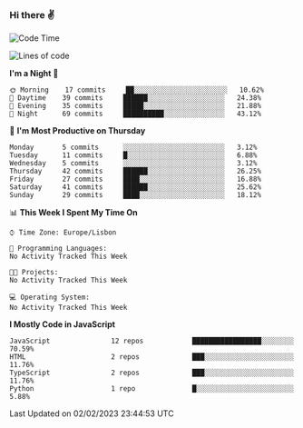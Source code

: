 ### Hi there :v:

<!--
**eusebioaddsilva/eusebioaddsilva** is a ✨ _special_ ✨ repository because its `README.md` (this file) appears on your GitHub profile.

<!--START_SECTION:waka-->
![Code Time](http://img.shields.io/badge/Code%20Time-35%20hrs%2012%20mins-blue)

![Lines of code](https://img.shields.io/badge/From%20Hello%20World%20I%27ve%20Written-701%20Thousand%20lines%20of%20code-blue)

**I'm a Night 🦉** 

```text
🌞 Morning    17 commits     ██░░░░░░░░░░░░░░░░░░░░░░░   10.62% 
🌆 Daytime    39 commits     ██████░░░░░░░░░░░░░░░░░░░   24.38% 
🌃 Evening    35 commits     █████░░░░░░░░░░░░░░░░░░░░   21.88% 
🌙 Night      69 commits     ██████████░░░░░░░░░░░░░░░   43.12%

```
📅 **I'm Most Productive on Thursday** 

```text
Monday       5 commits      ░░░░░░░░░░░░░░░░░░░░░░░░░   3.12% 
Tuesday      11 commits     █░░░░░░░░░░░░░░░░░░░░░░░░   6.88% 
Wednesday    5 commits      ░░░░░░░░░░░░░░░░░░░░░░░░░   3.12% 
Thursday     42 commits     ██████░░░░░░░░░░░░░░░░░░░   26.25% 
Friday       27 commits     ████░░░░░░░░░░░░░░░░░░░░░   16.88% 
Saturday     41 commits     ██████░░░░░░░░░░░░░░░░░░░   25.62% 
Sunday       29 commits     ████░░░░░░░░░░░░░░░░░░░░░   18.12%

```


📊 **This Week I Spent My Time On** 

```text
⌚︎ Time Zone: Europe/Lisbon

💬 Programming Languages: 
No Activity Tracked This Week

🐱‍💻 Projects: 
No Activity Tracked This Week

💻 Operating System: 
No Activity Tracked This Week

```

**I Mostly Code in JavaScript** 

```text
JavaScript               12 repos            █████████████████░░░░░░░░   70.59% 
HTML                     2 repos             ███░░░░░░░░░░░░░░░░░░░░░░   11.76% 
TypeScript               2 repos             ███░░░░░░░░░░░░░░░░░░░░░░   11.76% 
Python                   1 repo              █░░░░░░░░░░░░░░░░░░░░░░░░   5.88%

```



 Last Updated on 02/02/2023 23:44:53 UTC
<!--END_SECTION:waka-->
